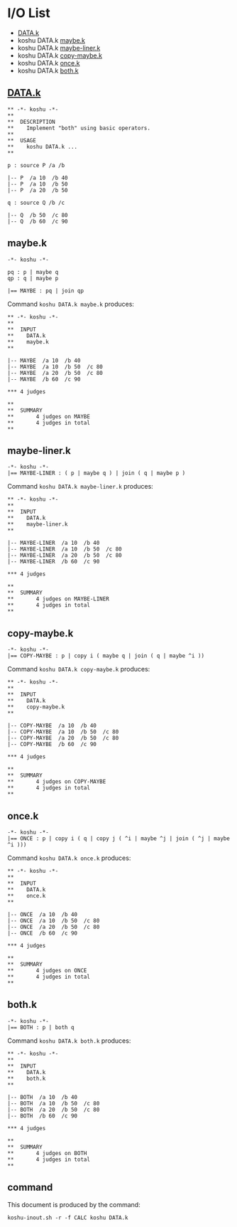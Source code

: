 # I/O List

- [DATA.k](#datak)
- koshu DATA.k [maybe.k](#maybek)
- koshu DATA.k [maybe-liner.k](#maybe-linerk)
- koshu DATA.k [copy-maybe.k](#copy-maybek)
- koshu DATA.k [once.k](#oncek)
- koshu DATA.k [both.k](#bothk)



## [DATA.k](DATA.k)

```
** -*- koshu -*-
**
**  DESCRIPTION
**    Implement "both" using basic operators.
**
**  USAGE
**    koshu DATA.k ...
**

p : source P /a /b

|-- P  /a 10  /b 40
|-- P  /a 10  /b 50
|-- P  /a 20  /b 50

q : source Q /b /c

|-- Q  /b 50  /c 80
|-- Q  /b 60  /c 90
```



## maybe.k

```
-*- koshu -*-

pq : p | maybe q
qp : q | maybe p

|== MAYBE : pq | join qp
```

Command `koshu DATA.k maybe.k` produces:

```
** -*- koshu -*-
**
**  INPUT
**    DATA.k
**    maybe.k
**

|-- MAYBE  /a 10  /b 40
|-- MAYBE  /a 10  /b 50  /c 80
|-- MAYBE  /a 20  /b 50  /c 80
|-- MAYBE  /b 60  /c 90

*** 4 judges

**
**  SUMMARY
**       4 judges on MAYBE
**       4 judges in total
**
```



## maybe-liner.k

```
-*- koshu -*-
|== MAYBE-LINER : ( p | maybe q ) | join ( q | maybe p )
```

Command `koshu DATA.k maybe-liner.k` produces:

```
** -*- koshu -*-
**
**  INPUT
**    DATA.k
**    maybe-liner.k
**

|-- MAYBE-LINER  /a 10  /b 40
|-- MAYBE-LINER  /a 10  /b 50  /c 80
|-- MAYBE-LINER  /a 20  /b 50  /c 80
|-- MAYBE-LINER  /b 60  /c 90

*** 4 judges

**
**  SUMMARY
**       4 judges on MAYBE-LINER
**       4 judges in total
**
```



## copy-maybe.k

```
-*- koshu -*-
|== COPY-MAYBE : p | copy i ( maybe q | join ( q | maybe ^i ))
```

Command `koshu DATA.k copy-maybe.k` produces:

```
** -*- koshu -*-
**
**  INPUT
**    DATA.k
**    copy-maybe.k
**

|-- COPY-MAYBE  /a 10  /b 40
|-- COPY-MAYBE  /a 10  /b 50  /c 80
|-- COPY-MAYBE  /a 20  /b 50  /c 80
|-- COPY-MAYBE  /b 60  /c 90

*** 4 judges

**
**  SUMMARY
**       4 judges on COPY-MAYBE
**       4 judges in total
**
```



## once.k

```
-*- koshu -*-
|== ONCE : p | copy i ( q | copy j ( ^i | maybe ^j | join ( ^j | maybe ^i )))
```

Command `koshu DATA.k once.k` produces:

```
** -*- koshu -*-
**
**  INPUT
**    DATA.k
**    once.k
**

|-- ONCE  /a 10  /b 40
|-- ONCE  /a 10  /b 50  /c 80
|-- ONCE  /a 20  /b 50  /c 80
|-- ONCE  /b 60  /c 90

*** 4 judges

**
**  SUMMARY
**       4 judges on ONCE
**       4 judges in total
**
```



## both.k

```
-*- koshu -*-
|== BOTH : p | both q
```

Command `koshu DATA.k both.k` produces:

```
** -*- koshu -*-
**
**  INPUT
**    DATA.k
**    both.k
**

|-- BOTH  /a 10  /b 40
|-- BOTH  /a 10  /b 50  /c 80
|-- BOTH  /a 20  /b 50  /c 80
|-- BOTH  /b 60  /c 90

*** 4 judges

**
**  SUMMARY
**       4 judges on BOTH
**       4 judges in total
**
```



## command

This document is produced by the command:

```
koshu-inout.sh -r -f CALC koshu DATA.k
```

